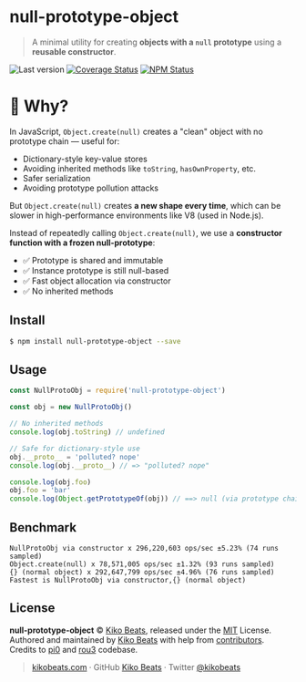 # null-prototype-object

> A minimal utility for creating **objects with a `null` prototype** using a **reusable constructor**.


![Last version](https://img.shields.io/github/tag/Kikobeats/null-prototype-object.svg?style=flat-square)
[![Coverage Status](https://img.shields.io/coveralls/Kikobeats/null-prototype-object.svg?style=flat-square)](https://coveralls.io/github/Kikobeats/null-prototype-object)
[![NPM Status](https://img.shields.io/npm/dm/null-prototype-object.svg?style=flat-square)](https://www.npmjs.org/package/null-prototype-object)

# 🧠 Why?

In JavaScript, `Object.create(null)` creates a "clean" object with no prototype chain — useful for:

- Dictionary-style key-value stores
- Avoiding inherited methods like `toString`, `hasOwnProperty`, etc.
- Safer serialization
- Avoiding prototype pollution attacks

But `Object.create(null)` creates **a new shape every time**, which can be slower in high-performance environments like V8 (used in Node.js).

Instead of repeatedly calling `Object.create(null)`, we use a **constructor function with a frozen null-prototype**:

- ✅ Prototype is shared and immutable
- ✅ Instance prototype is still null-based
- ✅ Fast object allocation via constructor
- ✅ No inherited methods

## Install

```bash
$ npm install null-prototype-object --save
```

## Usage

```js
const NullProtoObj = require('null-prototype-object')

const obj = new NullProtoObj()

// No inherited methods
console.log(obj.toString) // undefined

// Safe for dictionary-style use
obj.__proto__ = 'polluted? nope'
console.log(obj.__proto__) // => "polluted? nope"

console.log(obj.foo)
obj.foo = 'bar'
console.log(Object.getPrototypeOf(obj)) // ==> null (via prototype chain)
```

## Benchmark

```
NullProtoObj via constructor x 296,220,603 ops/sec ±5.23% (74 runs sampled)
Object.create(null) x 78,571,005 ops/sec ±1.32% (93 runs sampled)
{} (normal object) x 292,647,799 ops/sec ±4.96% (76 runs sampled)
Fastest is NullProtoObj via constructor,{} (normal object)
```

## License

**null-prototype-object** © [Kiko Beats](https://kikobeats.com), released under the [MIT](https://github.com/kikobeats/null-prototype-object/blob/master/LICENSE.md) License.<br>
Authored and maintained by [Kiko Beats](https://kikobeats.com) with help from [contributors](https://github.com/kikobeats/null-prototype-object/contributors).<br>
Credits to [pi0](https://github.com/pi0) and [rou3](https://github.com/h3js/rou3) codebase.

> [kikobeats.com](https://kikobeats.com) · GitHub [Kiko Beats](https://github.com/kikobeats) · Twitter [@kikobeats](https://twitter.com/kikobeats)

